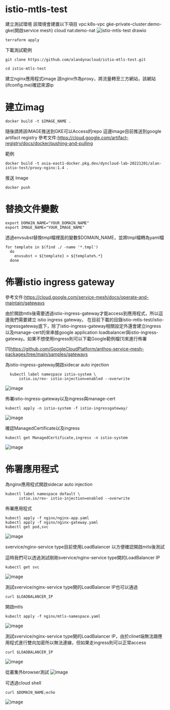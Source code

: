 # istio-mtls-test

建立測試環境
該環境會建置以下項目
vpc:k8s-vpc
gke-private-cluster:demo-gke(開啟service mesh)
cloud nat:demo-nat
![istio-mtls-test drawio](https://github.com/user-attachments/assets/76ea4156-d206-4ae1-b628-3b5d4c345eb8)

```
terraform apply
```

下載測試範例

```
git clone https://github.com/alandynacloud/istio-mtls-test.git

cd istio-mtls-test
```


建立nginx應用程式image
該nginx作為proxy，將流量轉至三方網站，該網站(ifconfig.me)確認來源ip

# 建立imag
```
docker build -t $IMAGE_NAME .
```

隨後請將該IMAGE推送到GKE可以Access的repo
這邊image目前推送到google artifact registry 
參考文件:https://cloud.google.com/artifact-registry/docs/docker/pushing-and-pulling

範例
```
docker build -t asia-east1-docker.pkg.dev/dyncloud-lab-20221201/alan-istio-test/proxy-nginx:1.4 .
```

推送 Image
```
docker push
```

# 替換文件變數

```
export DOMAIN_NAME="YOUR_DOMAIN_NAME"
export IMAGE_NAME="YOUR_IMAGE_NAME"
```
透過envsubst替換tmpl檔裡面的變數$DOMAIN_NAME，並將tmpl檔轉為yaml檔
```
for template in $(find ./ -name '*.tmpl')
  do
    envsubst < ${template} > ${template%.*}
  done
```

# 佈署istio ingress gateway
參考文件:https://cloud.google.com/service-mesh/docs/operate-and-maintain/gateways

由於開啟mtls後需要透過istio-ingress-gateway才能access到應用程式，所以這邊我們需要建立 istio ingress gateway。
在目前下載的目錄istio-mtls-test/istio-ingressgateway底下，除了istio-ingress-gateway相關設定外還會建立ingress以及manage-cert的來串接google application loadbalancer與istio-ingress-gateway。如果不想使用ingress則可以下載Google範例檔[1]來進行佈署


[1]https://github.com/GoogleCloudPlatform/anthos-service-mesh-packages/tree/main/samples/gateways


為istio-ingress-gateway開啟sidecar auto injection
```
  kubectl label namespace istio-system \
      istio.io/rev- istio-injection=enabled --overwrite
```
![image](https://hackmd.io/_uploads/ryz5Qsxq0.png)



佈署istio-ingress-gateway以及ingress與manage-cert
```
kubectl apply -n istio-system -f istio-ingressgateway/
```
![image](https://hackmd.io/_uploads/S1cimjeq0.png)


確認ManagedCertificate以及ingress
```
kubectl get ManagedCertificate,ingress -n istio-system
```
![image](https://hackmd.io/_uploads/S1067oxcC.png)


# 佈署應用程式

為nginx應用程式開啟sidecar auto injection
```
kubectl label namespace default \
      istio.io/rev- istio-injection=enabled --overwrite
```

佈署應用程式
```
kubectl apply -f nginx/nginx-app.yaml
kubectl apply -f nginx/nginx-gateway.yaml 
kubectl get pod,svc
```
![image](https://hackmd.io/_uploads/BktaIjl5R.png)

svervice/nginx-service type目前使用LoadBalancer 以方便確認開啟mtls後測試


這時我們可以透過測試剛剛svervice/nginx-service type開的LoadBalancer IP
```
kubectl get svc
```
![image](https://hackmd.io/_uploads/HJ5MPox50.png)





測試svervice/nginx-service type開的LoadBalancer IP也可以通過
```
curl $LOADBALANCER_IP
```

開啟mtls
```
kubeclt apply -f nginx/mtls-namespace.yaml
```
![image](https://hackmd.io/_uploads/B1tIPog9R.png)

測試svervice/nginx-service type開的LoadBalancer IP，由於clinet端無法跟應用程式進行雙向加密所以無法連線，但如果走ingress則可以正常access
```
curl $LOADBALANCER_IP
```
![image](https://hackmd.io/_uploads/BkjEPilq0.png)


從叢集外browser測試
![image](https://hackmd.io/_uploads/HkBsvse9A.png)


可透過cloud shell 
```
curl $DOMAIN_NAME;echo
```

![image](https://hackmd.io/_uploads/HkJlujeqA.png)



